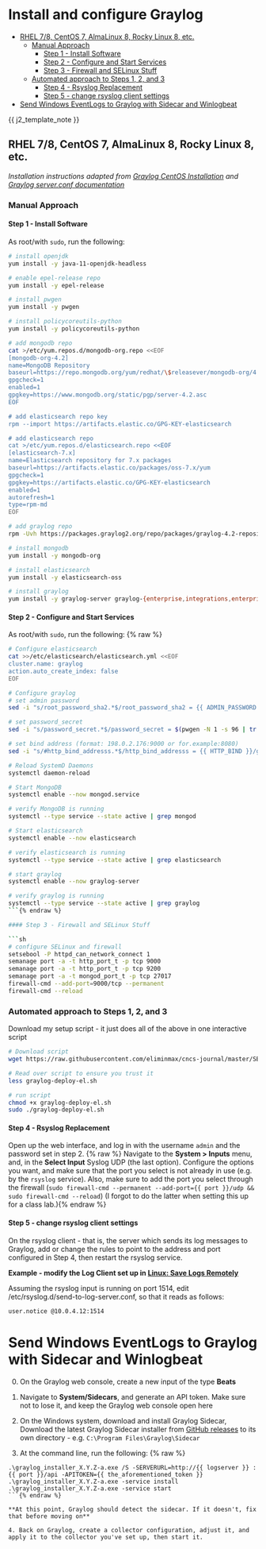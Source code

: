 <!--
SPDX-FileCopyrightText: 2022 - 2023 Eli Array Minkoff

SPDX-License-Identifier: MIT
-->

# Install and configure Graylog

<!-- vim-markdown-toc GitLab -->

  * [RHEL 7/8, CentOS 7, AlmaLinux 8, Rocky Linux 8, etc.](#rhel-78-centos-7-almalinux-8-rocky-linux-8-etc)
    * [Manual Approach](#manual-approach)
      * [Step 1 - Install Software](#step-1-install-software)
      * [Step 2 - Configure and Start Services](#step-2-configure-and-start-services)
      * [Step 3 - Firewall and SELinux Stuff](#step-3-firewall-and-selinux-stuff)
    * [Automated approach to Steps 1, 2, and 3](#automated-approach-to-steps-1-2-and-3)
      * [Step 4 - Rsyslog Replacement](#step-4-rsyslog-replacement)
      * [Step 5 - change rsyslog client settings](#step-5-change-rsyslog-client-settings)
* [Send Windows EventLogs to Graylog with Sidecar and Winlogbeat](#send-windows-eventlogs-to-graylog-with-sidecar-and-winlogbeat)

<!-- vim-markdown-toc -->

{{ j2_template_note }}

## RHEL 7/8, CentOS 7, AlmaLinux 8, Rocky Linux 8, etc.

*Installation instructions adapted from [Graylog CentOS Installation](https://docs.graylog.org/docs/centos) and [Graylog server.conf documentation](https://docs.graylog.org/docs/server-conf)*

### Manual Approach

#### Step 1 - Install Software

As root/with `sudo`, run the following:

```sh
# install openjdk
yum install -y java-11-openjdk-headless

# enable epel-release repo
yum install -y epel-release

# install pwgen
yum install -y pwgen

# install policycoreutils-python
yum install -y policycoreutils-python

# add mongodb repo
cat >/etc/yum.repos.d/mongodb-org.repo <<EOF
[mongodb-org-4.2]
name=MongoDB Repository
baseurl=https://repo.mongodb.org/yum/redhat/\$releasever/mongodb-org/4.2/x86_64/
gpgcheck=1
enabled=1
gpgkey=https://www.mongodb.org/static/pgp/server-4.2.asc
EOF 

# add elasticsearch repo key
rpm --import https://artifacts.elastic.co/GPG-KEY-elasticsearch

# add elasticsearch repo
cat >/etc/yum.repos.d/elasticsearch.repo <<EOF
[elasticsearch-7.x]
name=Elasticsearch repository for 7.x packages
baseurl=https://artifacts.elastic.co/packages/oss-7.x/yum
gpgcheck=1
gpgkey=https://artifacts.elastic.co/GPG-KEY-elasticsearch
enabled=1
autorefresh=1
type=rpm-md
EOF

# add graylog repo
rpm -Uvh https://packages.graylog2.org/repo/packages/graylog-4.2-repository_latest.rpm

# install mongodb
yum install -y mongodb-org

# install elasticsearch
yum install -y elasticsearch-oss

# install graylog
yum install -y graylog-server graylog-{enterprise,integrations,enterprise-integrations}-plugins
```

#### Step 2 - Configure and Start Services

As root/with `sudo`, run the following:
{% raw %}
```sh
# Configure elasticsearch
cat >>/etc/elasticsearch/elasticsearch.yml <<EOF
cluster.name: graylog
action.auto_create_index: false
EOF

# Configure graylog
# set admin password
sed -i "s/root_password_sha2.*$/root_password_sha2 = {{ ADMIN_PASSWORD }}/g" /etc/graylog/server/server.conf

# set password_secret
sed -i "s/password_secret.*$/password_secret = $(pwgen -N 1 -s 96 | tr -d '\n')/g" /etc/graylog/server/server.conf

# set bind address (format: 198.0.2.176:9000 or for.example:8080)
sed -i "s/#http_bind_addresss.*$/http_bind_addresss = {{ HTTP_BIND }}/g"

# Reload SystemD Daemons
systemctl daemon-reload

# Start MongoDB
systemctl enable --now mongod.service

# verify MongoDB is running
systemctl --type service --state active | grep mongod

# Start elasticsearch
systemctl enable --now elasticsearch

# verify elasticsearch is running
systemctl --type service --state active | grep elasticsearch

# start graylog
systemctl enable --now graylog-server

# verify graylog is running
systemctl --type service --state active | grep graylog
```{% endraw %}

#### Step 3 - Firewall and SELinux Stuff

```sh
# configure SELinux and firewall
setsebool -P httpd_can_network_connect 1
semanage port -a -t http_port_t -p tcp 9000
semanage port -a -t http_port_t -p tcp 9200
semanage port -a -t mongod_port_t -p tcp 27017
firewall-cmd --add-port=9000/tcp --permanent
firewall-cmd --reload
```

### Automated approach to Steps 1, 2, and 3

Download my setup script - it just does all of the above in one interactive script

```sh
# Download script
wget https://raw.githubusercontent.com/eliminmax/cncs-journal/master/SEC350/graylog-deploy-el.sh

# Read over script to ensure you trust it
less graylog-deploy-el.sh

# run script
chmod +x graylog-deploy-el.sh
sudo ./graylog-deploy-el.sh
```

#### Step 4 - Rsyslog Replacement

Open up the web interface, and log in with the username `admin` and the password set in step 2.
{% raw %}
Navigate to the **System > Inputs** menu, and, in the **Select Input** Syslog UDP (the last option). Configure the options you want, and make sure that the port you select is not already in use (e.g. by the `rsyslog` service). Also, make sure to add the port you select through the firewall (`sudo firewall-cmd --permanent --add-port={{ port }}/udp && sudo firewall-cmd --reload`) (I forgot to do the latter when setting this up for a class lab.){% endraw %}

#### Step 5 - change rsyslog client settings

On the rsyslog client - that is, the server which sends its log messages to Graylog, add or change the rules to point to the address and port configured in Step 4, then restart the rsyslog service.

**Example - modify the Log Client set up in [Linux: Save Logs Remotely](../../Linux/Save-Logs-Remotely.md#setup-on-log-client)**

Assuming the rsyslog input is running on port 1514, edit /etc/rsyslog.d/send-to-log-server.conf, so that it reads as follows:

```
user.notice @10.0.4.12:1514
```

# Send Windows EventLogs to Graylog with Sidecar and Winlogbeat

0. On the Graylog web console, create a new input of the type **Beats**

1. Navigate to **System/Sidecars**, and generate an API token. Make sure not to lose it, and keep the Graylog web console open here

2. On the Windows system, download and install Graylog Sidecar, Download the latest Graylog Sidecar installer from [GitHub releases](https://github.com/Graylog2/collector-sidecar/releases/latest) to its own directory - e.g. `C:\Program Files\Graylog\Sidecar`

3. At the command line, run the following:
{% raw %}
```
.\graylog_installer_X.Y.Z-a.exe /S -SERVERURL=http://{{ logserver }} :{{ port }}/api -APITOKEN={{ the_aforementioned_token }}
.\graylog_installer_X.Y.Z-a.exe -service install
.\graylog_installer_X.Y.Z-a.exe -service start
```{% endraw %}

**At this point, Graylog should detect the sidecar. If it doesn't, fix that before moving on**

4. Back on Graylog, create a collector configuration, adjust it, and apply it to the collector you've set up, then start it.
